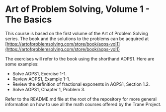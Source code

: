 # Art of Problem Solving, Volume 1 - The Basics

This course is based on the first volume of the Art of Problem Solving series. The book and the
solutions to the problems can be acquired at
[https://artofproblemsolving.com/store/book/aops-vol1](https://artofproblemsolving.com/store/book/aops-vol1)

The exercises will refer to the book using the shorthand AOPS1. Here are some examples:

- Solve AOPS1, Exercise 1-1.
- Review AOPS1, Example 1-1.
- Review the definition of fractional exponents in AOPS1, Section 1.2.
- Solve AOPS1, Chapter 1, Problem 3.

Refer to the README.md file at the root of the repository for more general information on how to use
all the math courses offered by the Trane Project.

